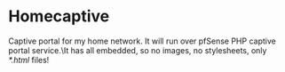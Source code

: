 # Homecaptive
Captive portal for my home network. It will run over pfSense PHP captive portal service.\It has all embedded, so no images, no stylesheets, only *\*.html* files!
